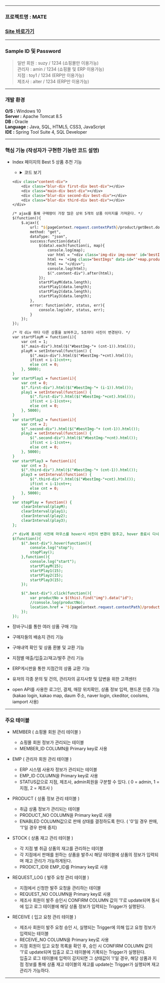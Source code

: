 ----------------------
### 프로젝트명 : MATE
### [Site 바로가기](park.jh92.kro.kr/mate)
----------------------

### Sample ID 및 Password
> 일반 회원 : suzy / 1234 (쇼핑몰만 이용가능) <br>
> 관리자 : amin / 1234 (쇼핑몰 및 ERP 이용가능) <br>
> 지점 : toy1 / 1234 (ERP만 이용가능) <br>
> 제조사 : alter / 1234 (ERP만 이용가능) <br>

--- 

### 개발 환경
**O/S :** Windows 10 <br>
**Server :** Apache Tomcat 8.5 <br>
**DB :** Oracle <br>
**Language :** Java, SQL, HTML5, CSS3, JavaScript <br>
**IDE :** Spring Tool Suite 4, SQL Developer <br>

---

### 핵심 기능 (작성자가 구현한 기능만 코드 설명)
- Index 페이지의 Best 5 상품 추천 기능
	- <details><summary>코드 보기</summary>
	```jsp
	<div class="content-div">
		<div class="blur-div first-div best-div"></div>
		<div class="main-div best-div"></div>
		<div class="blur-div second-div best-div"></div>
		<div class="blur-div third-div best-div"></div>
	</div>

	/* ajax를 통해 구매량이 가장 많은 상위 5개의 상품 이미지를 가져온다. */
	$(function(){
		$.ajax({
			url: "${pageContext.request.contextPath}/product/getBest.do",
			method: "get",
			dataType: "json",
			success:function(data){
				$(data).each(function(i, map){
					console.log(map);
					var html = "<div class='img-div img-none' id='bestImg-" + i + "'>";
					html += '<img class="bestImgs" data-id="'+map.productNo+'" src="${pageContext.request.contextPath}/resources/upload/mainimages/' + map.renamedFilename + '" alt="" />';
					html += "</div>";
					console.log(html);
					$(".content-div").after(html);
				});
				startPlayM(data.length);
				startPlay1(data.length);
				startPlay2(data.length);
				startPlay3(data.length);
			},
			error: function(xhr, status, err){
				console.log(xhr, status, err);
			}
		});
	});

	/* 각 div 마다 다른 상품을 보여주고, 5초마다 사진이 변경된다. */
	var startPlayM = function(i){
		var cnt = 1;
		$(".main-div").html($("#bestImg-"+ (cnt-1)).html());
		playM = setInterval(function() {
			$(".main-div").html($("#bestImg-"+cnt).html());
			if(cnt < i-1)cnt++;
			else cnt = 0;
		}, 5000);
	}
	var startPlay1 = function(i){
		var cnt = 0;
		$(".first-div").html($("#bestImg-"+ (i-1)).html());
		play1 = setInterval(function() {
			$(".first-div").html($("#bestImg-"+cnt).html());
			if(cnt < i-1)cnt++;
			else cnt = 0;
		}, 5000);
	}
	var startPlay2 = function(i){
		var cnt = 2;
		$(".second-div").html($("#bestImg-"+ (cnt-1)).html());
		play2 = setInterval(function() {
			$(".second-div").html($("#bestImg-"+cnt).html());
			if(cnt < i-1)cnt++;
			else cnt = 0;
		}, 5000);
	}
	var startPlay3 = function(i){
		var cnt = 3;
		$(".third-div").html($("#bestImg-"+ (cnt-1)).html());
		play3 = setInterval(function() {
			$(".third-div").html($("#bestImg-"+cnt).html());
			if(cnt < i-1)cnt++;
			else cnt = 0;
		}, 5000);
	}
	var stopPlay = function() {
		clearInterval(playM);
		clearInterval(play1);
		clearInterval(play2);
		clearInterval(play3);
	};

	/* div에 표시된 사진에 마우스를 hover시 사진이 변경이 멈추고, hover 종료시 다시 사진이 변경되게 된다. */
	$(function(){
		$(".best-div").hover(function(){
			console.log("stop");
			stopPlay();
		},function(){
			console.log("start");
			startPlayM(15);
			startPlay1(15);
			startPlay2(15);
			startPlay3(15);
		});

		$(".best-div").click(function(){
			var productNo = $(this).find("img").data("id");
			//console.log(productNo);
			location.href = '${pageContext.request.contextPath}/product/productDetail.do?productNo='+productNo;
		});
	});

	```

	</details>

- 장바구니를 통한 여러 상품 구매 기능
- 구매자들의 배송지 관리 기능
- 구매내역 확인 및 상품 환불 및 교환 기능
- 지점별 매출/입출고/재고/발주 관리 기능
- ERP게시판을 통한 지점간의 상품 교환 기능
- 유저의 각종 문의 및 건의, 관리자의 공지사항 및 답변을 위한 고객센터
- open API를 사용한 로그인, 결제, 매장 위치확인, 상품 정보 입력, 핸드폰 인증 기능 <br>
  (kakao login, kakao map, daum 주소, naver login, ckeditor, coolsms, iamport 사용)
  
---

### 주요 테이블  
  
+ MEMBER ( 쇼핑몰 회원 관리 테이블 )
  + 쇼핑몰 회원 정보가 관리되는 테이블
  + MEMBER_ID COLUMN을 Primary key로 사용
  
+ EMP ( 관리자 회원 관리 테이블 )
  + ERP 시스템 사용자 정보가 관리되는 테이블
  + EMP_ID COLUMN을 Primary key로 사용
  + STATUS값으로 지점, 제조사, admin회원을 구분할 수 있다. ( 0 = admin, 1 = 지점, 2 = 제조사 )
  
+ PRODUCT ( 상품 정보 관리 테이블 )
  + 취급 상품 정보가 관리되는 테이블
  + PRODUCT_NO COLUMN을 Primary key로 사용
  + ENABLED COLUMN값으로 판매 상태를 결정하도록 한다. ( '0'일 경우 판매, '1'일 경우 판매 중지)
  
+ STOCK ( 상품 재고 관리 테이블 )
  + 각 지점 별 취급 상품의 재고를 관리하는 테이블
  + 각 지점에서 판매를 원하는 상품을 발주시 해당 테이블에 상품의 정보가 입력되며 재고 관리가 가능하게된다.
  + PRODICT_ID와 EMP_ID를 Primary key로 사용
  
+ REQUEST_LOG ( 발주 요청 관리 테이블 )
  + 지점에서 신청한 발주 요청을 관리하는 테이블
  + REQUEST_NO COLUMN을 Primary key로 사용
  + 제조사 회원이 발주 승인시 CONFIRM COLUMN 값이 '1'로 update되며 동시에 입고 로그 테이블에 해당 상품 정보가 입력되는 Trigger가 실행된다.
 
+ RECEIVE ( 입고 요청 관리 테이블 )
  + 제조사 회원이 발주 요청 승인 시, 실행되는 Trigger에 의해 입고 요청 정보가 입력되는 테이블
  + RECEIVE_NO COLUMN을 Primary key로 사용
  + 지점 회원이 입고 요청 목록을 확인 후, 승인 시 CONFIRM COLUMN 값이 '1'로 update되며 입출고 로그 테이블에 기록되는 Trigger가 실행된다.   
   입출고 로그 테이블에 입력이 감지되면 그 상태값이 'I'일 경우, 해당 상품과 지점 정보를 통해 상품 재고 테이블의 재고를 update는 Trigger가 실행되며 재고 관리가 가능하다.
  
--- 


